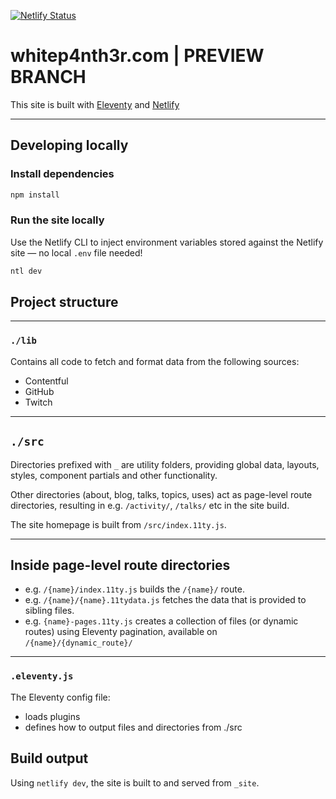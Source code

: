 [![Netlify Status](https://api.netlify.com/api/v1/badges/c4d8b097-e089-4d54-acda-b29415724c2d/deploy-status)](https://app.netlify.com/sites/mk2-p4nth3rblog/deploys)

# whitep4nth3r.com | PREVIEW BRANCH

This site is built with [Eleventy](https://www.11ty.dev/docs/) and [Netlify](https://netlify.com)

---

## Developing locally

### Install dependencies

```bash
npm install
```

### Run the site locally

Use the Netlify CLI to inject environment variables stored against the Netlify site — no local `.env` file needed!

```bash
ntl dev
```

## Project structure

---

### `./lib`

Contains all code to fetch and format data from the following sources:

- Contentful
- GitHub
- Twitch

---

## `./src`

Directories prefixed with `_` are utility folders, providing global data, layouts, styles, component partials and other
functionality.

Other directories (about, blog, talks, topics, uses) act as page-level route directories, resulting
in e.g. `/activity/`, `/talks/` etc in the site build.

The site homepage is built from `/src/index.11ty.js`.

---

## Inside page-level route directories

- e.g. `/{name}/index.11ty.js` builds the `/{name}/` route.
- e.g. `/{name}/{name}.11tydata.js` fetches the data that is provided to sibling files.
- e.g. `{name}-pages.11ty.js` creates a collection of files (or dynamic routes) using Eleventy pagination, available on
  `/{name}/{dynamic_route}/`

---

### `.eleventy.js`

The Eleventy config file:

- loads plugins
- defines how to output files and directories from ./src

## Build output

Using `netlify dev`, the site is built to and served from `_site`.
